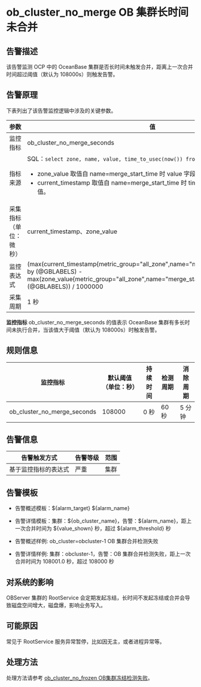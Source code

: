 # ob_cluster_no_merge OB 集群长时间未合并

## 告警描述

该告警监测 OCP 中的 OceanBase 集群是否长时间未触发合并，距离上一次合并时间超过阈值（默认为 108000s）则触发告警。

## 告警原理

下表列出了该告警监控逻辑中涉及的关键参数。

|     参数      |                                                                                                                                                                                       值                                                                                                                                                                                        |
|-------------|--------------------------------------------------------------------------------------------------------------------------------------------------------------------------------------------------------------------------------------------------------------------------------------------------------------------------------------------------------------------------------|
| 监控指标        | ob_cluster_no_merge_seconds                                                                                                                                                                                                                                                                                                                                                    |
| 指标来源        | SQL：`select zone, name, value, time_to_usec(now()) from __all_zone;`  <ul><li> zone_value 取值自 name=merge_start_time 时 value 字段的值。  </li><li> current_timestamp 取值自 name=merge_start_time 时 time_to_usec(now()) 字段的值。 </li></ul>   |
| 采集指标（单位：微秒） | current_timestamp、zone_value                                                                                                                                                                                                                                                                                                                                                   |
| 监控表达式       | (max(current_timestamp{metric_group="all_zone",name="merge_start_time",@LABELS}) by (@GBLABELS) - max(zone_value{metric_group="all_zone",name="merge_start_time",@LABELS}) by (@GBLABELS)) / 1000000                                                                                                                                                                           |
| 采集周期        | 1 秒                                                                                                                                                                                                                                                                                                                                                                            |

**监控指标** ob_cluster_no_merge_seconds 的值表示 OceanBase 集群有多长时间未执行合并，当该值大于阈值（默认为 108000s）时触发告警。

## 规则信息

|            监控指标             | 默认阈值（单位：秒） | 持续时间 | 检测周期 | 消除周期 |
|-----------------------------|------------|------|------|------|
| ob_cluster_no_merge_seconds | 108000     | 0 秒  | 60 秒 | 5 分钟 |

## 告警信息

|   告警触发方式   | 告警等级 | 范围 |
|------------|------|----|
| 基于监控指标的表达式 | 严重   | 集群 |

## 告警模板

* 告警概述模板：\${alarm_target} \${alarm_name}

* 告警详情模板：集群：\${ob_cluster_name}，告警：\${alarm_name}，距上一次合并时间为 \${value_shown} 秒，超过 \${alarm_threshold} 秒

* 告警概述样例: ob_cluster=obcluster-1 OB 集群合并检测失败

* 告警详情样例: 集群：obcluster-1，告警：OB 集群合并检测失败，距上一次合并时间为 108001.0 秒，超过 108000 秒

## 对系统的影响

OBServer 集群的 RootService 会定期发起冻结，长时间不发起冻结或合并会导致磁盘空间增大，磁盘爆，影响业务写入。

## 可能原因

常见于 RootService 服务异常暂停，比如因无主，或者进程异常等。

## 处理方法

处理方法请参考 [ob_cluster_no_frozen OB集群冻结检测失败](../200.ob-alert/900.ob_cluster_no_frozen.md)。
